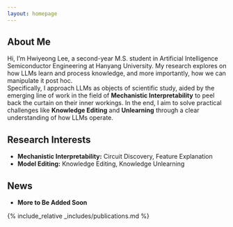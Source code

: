 ```yaml
---
layout: homepage
---
```


## About Me

Hi, I’m Hwiyeong Lee, a second-year M.S. student in Artificial Intelligence Semiconductor Engineering at Hanyang University. My research explores on how LLMs learn and process knowledge, and more importantly, how we can manipulate it post hoc. <br>
Specifically, I approach LLMs as objects of scientific study, aided by the emerging line of work in the field of **Mechanistic Interpretability** to peel back the curtain on their inner workings. In the end, I aim to solve practical challenges like **Knowledge Editing** and **Unlearning** through a clear understanding of how LLMs operate.

## Research Interests

- **Mechanistic Interpretability:** Circuit Discovery, Feature Explanation
- **Model Editing:** Knowledge Editing, Knowledge Unlearning

## News

- **More to Be Added Soon**
<!-- - **[Feb. 2020]** Our paper about incremental learning is accepted to CVPR 2020.
- **[Feb. 2020]** We will host the ACM Multimedia Asia 2020 conference in Singapore!
- **[Sept. 2019]** Our paper about few-shot learning is accepted to NeurIPS 2019.
- **[Mar. 2019]** Our paper about few-shot learning is accepted to CVPR 2019. -->

{% include_relative _includes/publications.md %}

<!-- {% include_relative _includes/services.md %} -->

